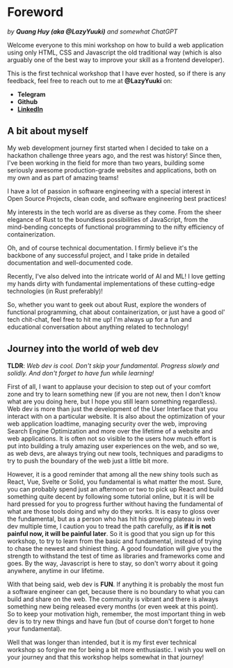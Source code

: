 # Foreword
*by **Quang Huy (aka @LazyYuuki)** and somewhat ChatGPT*

Welcome everyone to this mini workshop on how to build a web application using only HTML, CSS and Javascript the old traditional way (which is also arguably one of the best way to improve your skill as a frontend developer).

This is the first technical workshop that I have ever hosted, so if there is any feedback, feel free to reach out to me at **@LazyYuuki** on:
- **Telegram**
- **Github** 
- **[LinkedIn](https://www.linkedin.com/in/buiquanghuy/)**

## A bit about myself

My web development journey first started when I decided to take on a hackathon challenge three years ago, and the rest was history! Since then, I've been working in the field for more than two years, building some seriously awesome production-grade websites and applications, both on my own and as part of amazing teams!

I have a lot of passion in software engineering with a special interest in Open Source Projects, clean code, and software engineering best practices!

My interests in the tech world are as diverse as they come. From the sheer elegance of Rust to the boundless possibilities of JavaScript, from the mind-bending concepts of functional programming to the nifty efficiency of containerization.

Oh, and of course technical documentation. I firmly believe it's the backbone of any successful project, and I take pride in detailed documentation and well-documented code.

Recently, I've also delved into the intricate world of AI and ML! I love getting my hands dirty with fundamental implementations of these cutting-edge technologies (in Rust preferably)!

So, whether you want to geek out about Rust, explore the wonders of functional programming, chat about containerization, or just have a good ol' tech chit-chat, feel free to hit me up! I'm always up for a fun and educational conversation about anything related to technology!

## Journey into the world of web dev

**TLDR**: *Web dev is cool. Don't skip your fundamental. Progress slowly and solidly. And don't forget to have fun while learning!*

First of all, I want to applause your decision to step out of your comfort zone and try to learn something new (if you are not new, then I don't know what are you doing here, but I hope you still learn something regardless). Web dev is more than just the development of the User Interface that you interact with on a particular website. It is also about the optimization of your web application loadtime, managing security over the web, improving Search Engine Optimization and more over the lifetime of a website and web applications. It is often not so visible to the users how much effort is put into building a truly amazing user experiences on the web, and so we, as web devs, are always trying out new tools, techniques and paradigms to try to push the boundary of the web just a little bit more.

However, it is a good reminder that among all the new shiny tools such as React, Vue, Svelte or Solid, you fundamental is what matter the most. Sure, you can probably spend just an afternoon or two to pick up React and build something quite decent by following some tutorial online, but it is will be hard pressed for you to progress further without having the fundamental of what are those tools doing and why do they works. It is easy to gloss over the fundamental, but as a person who has hit his growing plateau in web dev multiple time, I caution you to tread the path carefully, as **if it is not painful now, it will be painful later**. So it is good that you sign up for this workshop, to try to learn from the basic and fundamental, instead of trying to chase the newest and shiniest thing. A good foundation will give you the strength to withstand the test of time as libraries and frameworks come and goes. By the way, Javascript is here to stay, so don't worry about it going anywhere, anytime in our lifetime.

With that being said, web dev is **FUN**. If anything it is probably the most fun a software engineer can get, because there is no boundary to what you can build and share on the web. The community is vibrant and there is always something new being released every months (or even week at this point). So to keep your motivation high, remember, the most important thing in web dev is to try new things and have fun (but of course don't forget to hone your fundamental).

Well that was longer than intended, but it is my first ever technical workshop so forgive me for being a bit more enthusiastic. I wish you well on your journey and that this workshop helps somewhat in that journey!